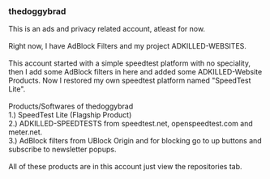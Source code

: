 ### thedoggybrad
This is an ads and privacy related account, atleast for now.
<br>
<br>
Right now, I have AdBlock Filters and my project ADKILLED-WEBSITES.
<br>
<br>
This account started with a simple speedtest platform with no speciality, then I add some AdBlock filters in here and added some ADKILLED-Website Products. Now I restored my own speedtest platform named "SpeedTest Lite".
<br>
<br>
Products/Softwares of thedoggybrad 
<br>
1.) SpeedTest Lite (Flagship Product)
<br>
2.) ADKILLED-SPEEDTESTS from speedtest.net, openspeedtest.com and meter.net.
<br>
3.) AdBlock filters from UBlock Origin and for blocking go to up buttons and subscribe to newsletter popups.
<br>
<br>
All of these products are in this account just view the repositories tab.
